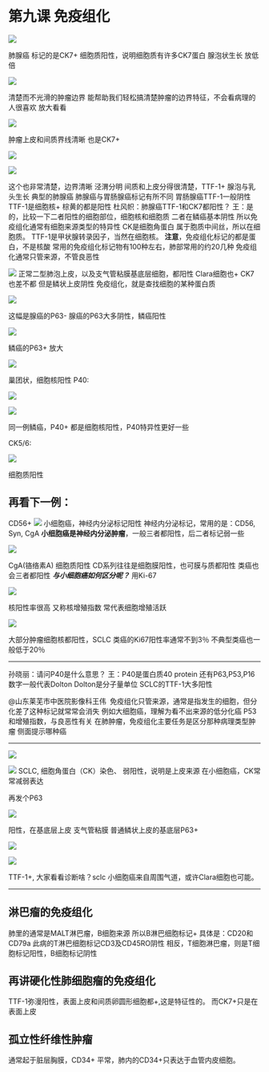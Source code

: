 # 第九课 免疫组化

![](./_image/779816574704914326.jpg)

肺腺癌
标记的是CK7+
细胞质阳性，说明细胞质有许多CK7蛋白
腺泡状生长
放低倍

![](./_image/121150797121142588.jpg)

清楚而不光滑的肿瘤边界
能帮助我们轻松搞清楚肿瘤的边界特征，不会看病理的人很喜欢
放大看看

![](./_image/192927467522633309.jpg)

肿瘤上皮和间质界线清晰
也是CK7+

![](./_image/130592666972203418.jpg)


![](./_image/66147596892602765.jpg)

这个也非常清楚，边界清晰
泾渭分明
间质和上皮分得很清楚，TTF-1+
腺泡与乳头生长
典型的肺腺癌
肺腺癌与胃肠腺癌标记有所不同
胃肠腺癌TTF-1一般阴性
TTF-1是细胞核+
棕黄的都是阳性
杜风帜：肺腺癌TTF-1和CK7都阳性？
王：是的，比较一下二者阳性的细胞部位，细胞核和细胞质
二者在鳞癌基本阴性
所以免疫组化通常有细胞来源类型的特异性
CK是细胞角蛋白
属于胞质中间丝，所以在细胞质。
TTF-1是甲状腺转录因子，当然在细胞核。
**注意**，免疫组化标记的都是蛋白，不是核酸
常用的免疫组化标记物有100种左右，肺部常用的约20几种
免疫组化通常只管来源，不管良恶性

![](./_image/27997738227166435.jpg)
正常二型肺泡上皮，以及支气管粘膜基底层细胞，都阳性
Clara细胞也+
CK7也差不都
但是鳞状上皮阴性
免疫组化，就是查找细胞的某种蛋白质

![](./_image/831288033810780900.jpg)

这幅是腺癌的P63-
腺癌的P63大多阴性，鳞癌阳性

![](./_image/63404901442747992.jpg)

鳞癌的P63+
放大

![](./_image/233932118922437452.jpg)

巢团状，细胞核阳性
P40:

![](./_image/853717500092914365.jpg)

![](./_image/361543308427375605.jpg)

同一例鳞癌，P40+
都是细胞核阳性，P40特异性更好一些

CK5/6:

![](./_image/222122779488738506.jpg)

细胞质阳性
## 再看下一例：
CD56+
![](./_image/316691367915408946.jpg)
小细胞癌，神经内分泌标记阳性
神经内分泌标记，常用的是：CD56, Syn, CgA
**小细胞癌是神经内分泌肿瘤**，一般三者都阳性，后二者标记弱一些


![](./_image/494359546539073841.jpg)

CgA(铬络素A)
细胞质阳性
CD系列往往是细胞膜阳性，也可膜与质都阳性
类癌也会三者都阳性
***与小细胞癌如何区分呢？***
用Ki-67

![](./_image/79698327638295040.jpg)

核阳性率很高
又称核增殖指数
常代表细胞增殖活跃

![](./_image/252265149935157504.jpg)

大部分肿瘤细胞核都阳性，SCLC
类癌的Ki67阳性率通常不到3％
不典型类癌也一般低于20％
*** 

孙晓丽：请问P40是什么意思？
王：P40是蛋白质40  protein 还有P63,P53,P16 数字一般代表Dolton Dolton是分子量单位
SCLC的TTF-1大多阳性

@山东莱芜市中医院影像科王伟  免疫组化只管来源，通常是指发生的细胞，但分化差了这种标记就常常会消失
例如大细胞癌，理解为看不出来源的低分化癌
P53和增殖指数，与良恶性有关
在肺肿瘤，免疫组化主要任务是区分那种病理类型肿瘤
侧面提示哪种癌
*** 

![](./_image/644470565603105184.jpg)

![](./_image/587516486868459034.jpg)
SCLC, 细胞角蛋白（CK）染色、
弱阳性，说明是上皮来源
在小细胞癌，CK常常减弱表达

再发个P63

![](./_image/408648982432539834.jpg)

阳性，在基底层上皮
支气管粘膜
普通鳞状上皮的基底层P63+


![](./_image/658742080679314180.jpg)


![](./_image/658742080679314180.jpg)

TTF-1+,
大家看看诊断啥？sclc
小细胞癌来自周围气道，或许Clara细胞也可能。
*** 
## 淋巴瘤的免疫组化
肺里的通常是MALT淋巴瘤，B细胞来源
所以B淋巴细胞标记+
具体是：CD20和CD79a
此病的T淋巴细胞标记CD3及CD45RO阴性
相反，T细胞淋巴瘤，则是T细胞标记阳性，B细胞标记阴性

## 再讲硬化性肺细胞瘤的免疫组化
TTF-1弥漫阳性，表面上皮和间质卵圆形细胞都+,这是特征性的。
而CK7+只是在表面上皮

## 孤立性纤维性肿瘤
通常起于脏层胸膜，CD34+
平常，肺内的CD34+只表达于血管内皮细胞。
